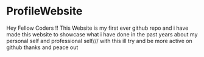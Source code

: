 # ProfileWebsite
Hey Fellow Coders !!
This Website is my first ever github repo and i have made this website to showcase what i have
done in the past years about my personal self and professional self///
with this ill try and be more active on github thanks 
and peace out 
